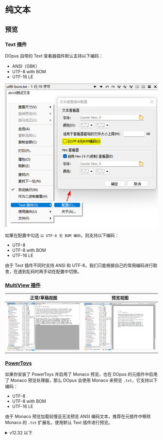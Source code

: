 # 纯文本
## 预览
### Text 插件
DOpus 自带的 Text 查看器插件默认支持以下编码：
- ANSI（GBK）
- UTF-8 with BOM
- UTF-16 LE

![](images/纯文本/Text.png)

如果在配置中勾选 `以 UTF-8 无 BOM 编码`，则支持以下编码：
- UTF-8
- UTF-8 with BOM
- UTF-16 LE

由于 Text 插件不同时支持 ANSI 和 UTF-8，我们只能根据自己的常用编码进行取舍，在遇到乱码时再手动在配置中切换。

### [MultiView 插件](../../浏览/查看/查看器.md#oracle-outside-in-viewer)
正常/草稿视图 | 预览视图
--- | ---
![](../../浏览/查看/images/查看器/Oracle/txt-normal.png) | ![](../../浏览/查看/images/查看器/Oracle/txt-preview.png)

### [PowerToys](https://github.com/microsoft/PowerToys)
如果你安装了 PowerToys 并启用了 Monaco 预览，也在 DOpus 的元插件中启用了 Monaco 预览处理器，那么 DOpus 会使用 Monaco 来预览 `.txt`，它支持以下编码：
- UTF-8
- UTF-8 with BOM
- UTF-16 LE

由于 Monaco 预览加载较慢且无法预览 ANSI 编码文本，推荐在元插件中移除 Monaco 的 `.txt` 扩展名，使用默认 Text 插件进行预览。

<details><summary>v12.32 以下</summary>

如果你安装了 PowerToys 并启用了 Monaco 预览，那么 DOpus 默认会使用 Monaco 来预览 `.txt`，它支持以下编码：
- UTF-8
- UTF-8 with BOM
- UTF-16 LE

由于 Monaco 预览加载较慢且无法预览 ANSI 编码文本，推荐在 `ActiveX + Preview + Office + Web` 查看器插件中移除 Monaco 的 `.txt` 扩展名，使用默认 Text 插件进行预览。

</details>